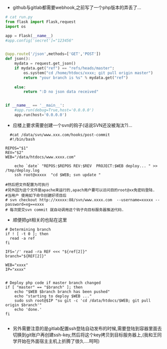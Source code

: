 
+ github与gitlab都需要webhook,之前写了一个php版本的弄丢了...

``` python
# cat run.py 
from flask import Flask,request
import os

app = Flask(__name__)
#app.config['secret']="123456"


@app.route('/json',methods=['GET','POST'])
def json():
	mydata = request.get_json()
	if mydata.get("ref") == "refs/heads/master":
		os.system("cd /home/htdocs/xxxx; git pull origin master")
		return "your branch is %s" % mydata.get("ref")
	
	else:
		return ":D no json data received"


if __name__ == '__main__':
    #app.run(debug=True,host='0.0.0.0')
    app.run(host='0.0.0.0')


```

+ 应楼上要求需要创建一个svn的钩子(话说SVN还没被淘汰?)...
``` shell
  #cat /data/svn/www.xxx.com/hooks/post-commit
  #!/bin/bash

REPOS="$1"
REV="$2"
WEB="/data/htdocs/www.xxxx.com"

    echo `date` "REPOS:$REPOS REV:$REV  PROJECT:$WEB deploy... " >> /tmp/deploy.log
    ssh root@xxxxx  "cd $WEB; svn update "

#然后把文件配置为可执行
#另外因为这个文件是apache来运行的,apach用户要可以访问目的root@xx免密码登陆.
#当用户 使用如下命令创建好项目后
# svn checkout http://xxxxx:88/svn/www.xxxx.com  --username=xxxxx --password=xg==xxxx
# 每次提交svn commit 就自动调用这个钩子向目标服务器推送代码.
```


+ 顺便把git相关的也贴在这里
``` shell
# Determining branch
if ! [ -t 0 ]; then
  read -a ref
fi

IFS='/' read -ra REF <<< "${ref[2]}"
branch="${REF[2]}"

WEB="xxxx"
IP="xxxx"


# Deploy php code if master branch changed
if [ "master" == "$branch" ]; then
    echo "$WEB $branch branch has been pushed"
    echo "starting to deploy $WEB ..."
    sudo ssh root@$IP "su git -c 'cd /data/htdocs/$WEB; git pull origin $branch'"
    echo 'done.'
fi


```
+ 另外需要注意的是gitlab配置ssh登陆自动发布的时候,需要登陆到容器里面去切换到git账户再创建ssh-key,然后将这个key拷贝到目标服务器上,(我和王同学开始在外面宿主主机上折腾了很久....呵呵)
